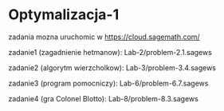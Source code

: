# Optymalizacja-1

zadania mozna uruchomic w https://cloud.sagemath.com/

zadanie1 (zagadnienie hetmanow): Lab-2/problem-2.1.sagews

zadanie2 (algorytm wierzcholkow): Lab-3/problem-3.4.sagews

zadanie3 (program pomocniczy): Lab-6/problem-6.7.sagews

zadanie4 (gra Colonel Blotto): Lab-8/problem-8.3.sagews
